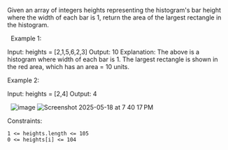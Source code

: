 Given an array of integers heights representing the histogram's bar height where the width of each bar is 1, return the area of the largest rectangle in the histogram.

 
Example 1:

Input: heights = [2,1,5,6,2,3]
Output: 10
Explanation: The above is a histogram where width of each bar is 1.
The largest rectangle is shown in the red area, which has an area = 10 units.


Example 2:

Input: heights = [2,4]
Output: 4

 
![image](https://github.com/user-attachments/assets/04088286-aa2c-4c73-8401-16f737b62794)
![Screenshot 2025-05-18 at 7 40 17 PM](https://github.com/user-attachments/assets/5511c8db-05e2-4a2b-bc81-597161331b08)


Constraints:


	1 <= heights.length <= 105
	0 <= heights[i] <= 104




